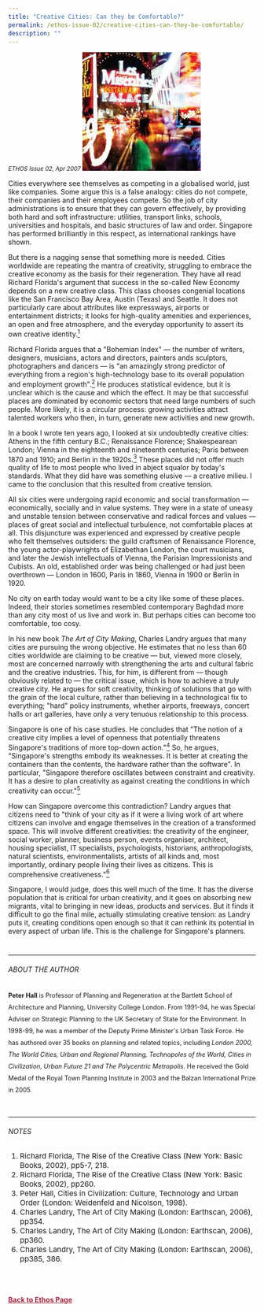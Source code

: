 ```yaml
---
title: "Creative Cities: Can they be Comfortable?"
permalink: /ethos-issue-02/creative-cities-can-they-be-comfortable/
description: ""
---
```

<style>

.back a
{
	color: #9f2943;
	font-weight: bold;
}

#banner img
{
	width:100%;
}
	
.author
{
border-bottom: 1px solid black;
margin-top:40px;
padding-bottom:30px;
border-top: 1px solid black;	

}

.author p {
	font-size: 0.9em;
	line-height:24px !important;
	}	
	

.break
{
   border-top: 1px solid  black;
   border-bottom: 1px solid black;
	 padding:20px;
	text-align:center;
	margin-top:50px;
}
	
.break1
{
font-family: Georgia;
	font-size:20px;
	font-style: italic;
	font-weight: bold;
}

.boxheader {
	color: white !important;
	}	

.containerbox {
	background-color: #B7C9E2;
	border-radius: 10px;
	padding: 5%;
	margin-top: 5%;
	
	}	

li {
	font-size: 15px !important;
	
	}	
	
.notestop
{
	font-size: 15px;
	line-height:22px !important;
}	
	

</style>


<em><small>ETHOS Issue 02, Apr 2007</small></em>
<img src="/images/Ethos_Images/Ethos_Issue_02/Creative_Cities.jpg">


<p>Cities everywhere see themselves as competing in a globalised world, just like companies. Some argue this is a false analogy: cities do not compete, their companies and their employees compete. So the job of city administrations is to ensure that they can govern effectively, by providing both hard and soft infrastructure: utilities, transport links, schools, universities and hospitals, and basic structures of law and order. Singapore has performed brilliantly in this respect, as international rankings have shown. </p>

<p>But there is a nagging sense that something more is needed. Cities worldwide are repeating the mantra of creativity, struggling to embrace the creative economy as the basis for their regeneration. They have all read Richard Florida's argument that success in the so-called New Economy depends on a new creative class. This class chooses congenial locations like the San Francisco Bay Area, Austin (Texas) and Seattle. It does not particularly care about attributes like expressways, airports or entertainment districts; it looks for high-quality amenities and experiences, an open and free atmosphere, and the everyday opportunity to assert its own creative identity.<a href="#notes"><sup>1</sup></a> </p>

<p>Richard Florida argues that a "Bohemian Index" — the number of writers, designers, musicians, actors and directors, painters ands sculptors, photographers and dancers — is "an amazingly strong predictor of everything from a region's high-technology base to its overall population and employment growth".<a href="#notes"><sup>2</sup></a> He produces statistical evidence, but it is unclear which is the cause and which the effect. It may be that successful places are dominated by economic sectors that need large numbers of such people. More likely, it is a circular process: growing activities attract talented workers who then, in turn, generate new activities and new growth. </p>

<p>In a book I wrote ten years ago, I looked at six undoubtedly creative cities: Athens in the fifth century B.C.; Renaissance Florence; Shakespearean London; Vienna in the eighteenth and nineteenth centuries; Paris between 1870 and 1910; and Berlin in the 1920s.<a href="#notes"><sup>3</sup></a> These places did not offer much quality of life to most people who lived in abject squalor by today's standards. What they did have was something elusive — a creative milieu. I came to the conclusion that this resulted from creative tension. </p>

<p>All six cities were undergoing rapid economic and social transformation — economically, socially and in value systems. They were in a state of uneasy and unstable tension between conservative and radical forces and values — places of great social and intellectual turbulence, not comfortable places at all. This disjuncture was experienced and expressed by creative people who felt themselves outsiders: the guild craftsmen of Renaissance Florence, the young actor-playwrights of Elizabethan London, the court musicians, and later the Jewish intellectuals of Vienna, the Parisian Impressionists and Cubists. An old, established order was being challenged or had just been overthrown — London in 1600, Paris in 1860, Vienna in 1900 or Berlin in 1920. </p>

<p>No city on earth today would want to be a city like some of these places. Indeed, their stories sometimes resembled contemporary Baghdad more than any city most of us live and work in. But perhaps cities can become too comfortable, too cosy. </p>

<p>In his new book <em>The Art of City Making</em>, Charles Landry argues that many cities are pursuing the wrong objective. He estimates that no less than 60 cities worldwide are claiming to be creative — but, viewed more closely, most are concerned narrowly with strengthening the arts and cultural fabric and the creative industries. This, for him, is different from — though obviously related to — the critical issue, which is how to achieve a truly creative city. He argues for soft creativity, thinking of solutions that go with the grain of the local culture, rather than believing in a technological fix to everything; "hard" policy instruments, whether airports, freeways, concert halls or art galleries, have only a very tenuous relationship to this process. </p>

<p>Singapore is one of his case studies. He concludes that "The notion of a creative city implies a level of openness that potentially threatens Singapore's traditions of more top-down action."<a href="#notes"><sup>4</sup></a> So, he argues, "Singapore's strengths embody its weaknesses. It is better at creating the containers than the contents, the hardware rather than the software". In particular, "Singapore therefore oscillates between constraint and creativity. It has a desire to plan creativity as against creating the conditions in which creativity can occur."<a href="#notes"><sup>5</sup></a> </p>

<p>How can Singapore overcome this contradiction? Landry argues that citizens need to "think of your city as if it were a living work of art where citizens can involve and engage themselves in the creation of a transformed space. This will involve different creativities: the creativity of the engineer, social worker, planner, business person, events organiser, architect, housing specialist, IT specialists, psychologists, historians, anthropologists, natural scientists, environmentalists, artists of all kinds and, most importantly, ordinary people living their lives as citizens. This is comprehensive creativeness."<a href="#notes"><sup>6</sup></a></p>

<p>Singapore, I would judge, does this well much of the time. It has the diverse population that is critical for urban creativity, and it goes on absorbing new migrants, vital to bringing in new ideas, products and services. But it finds it difficult to go the final mile, actually stimulating creative tension: as Landry puts it, creating conditions open enough so that it can rethink its potential in every aspect of urban life. This is the challenge for Singapore's planners. </p>

<div class="author">

<h6>ABOUT THE AUTHOR</h6>

<p class="small-text"><strong>Peter Hall</strong> is Professor of Planning and Regeneration at the Bartlett School of Architecture and Planning, University College London. From 1991-94, he was Special Adviser on Strategic Planning to the UK Secretary of State for the Environment. In 1998-99, he was a member of the Deputy Prime Minister's Urban Task Force. He has authored over 35 books on planning and related topics, including <em>London 2000, The World Cities, Urban and Regional Planning, Technopoles of the World, Cities in Civilization, Urban Future 21 and The Polycentric Metropolis</em>. He received the Gold Medal of the Royal Town Planning Institute in 2003 and the Balzan International Prize in 2005. </p>


</div>

<h6><a name="notes"></a>NOTES</h6>

<ol>
<li class="small-text">Richard Florida, The Rise of the Creative Class (New York: Basic Books, 2002), pp5-7, 218.</li>
<li class="small-text">Richard Florida, The Rise of the Creative Class (New York: Basic Books, 2002), pp260.</li>
<li class="small-text">Peter Hall, Cities in Civilization: Culture, Technology and Urban Order (London: Weidenfeld and Nicolson, 1998).</li>
<li class="small-text">Charles Landry, The Art of City Making (London: Earthscan, 2006), pp354.</li>
<li class="small-text">Charles Landry, The Art of City Making (London: Earthscan, 2006), pp360.</li>
<li class="small-text">Charles Landry, The Art of City Making (London: Earthscan, 2006), pp385, 386.</li>
</ol>

<br>

<br>
<br>	
<div class="back">
<a href="/ethos/">Back to Ethos Page</a>	
</div>